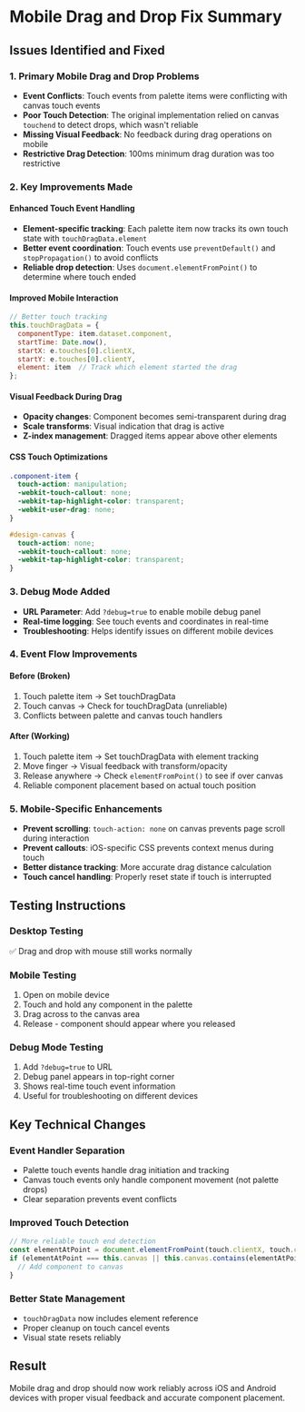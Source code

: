 # Mobile Drag and Drop Fix Summary

## Issues Identified and Fixed

### 1. **Primary Mobile Drag and Drop Problems**
- **Event Conflicts**: Touch events from palette items were conflicting with canvas touch events
- **Poor Touch Detection**: The original implementation relied on canvas `touchend` to detect drops, which wasn't reliable
- **Missing Visual Feedback**: No feedback during drag operations on mobile
- **Restrictive Drag Detection**: 100ms minimum drag duration was too restrictive

### 2. **Key Improvements Made**

#### **Enhanced Touch Event Handling**
- **Element-specific tracking**: Each palette item now tracks its own touch state with `touchDragData.element`
- **Better event coordination**: Touch events use `preventDefault()` and `stopPropagation()` to avoid conflicts
- **Reliable drop detection**: Uses `document.elementFromPoint()` to determine where touch ended

#### **Improved Mobile Interaction**
```javascript
// Better touch tracking
this.touchDragData = {
  componentType: item.dataset.component,
  startTime: Date.now(),
  startX: e.touches[0].clientX,
  startY: e.touches[0].clientY,
  element: item  // Track which element started the drag
};
```

#### **Visual Feedback During Drag**
- **Opacity changes**: Component becomes semi-transparent during drag
- **Scale transforms**: Visual indication that drag is active
- **Z-index management**: Dragged items appear above other elements

#### **CSS Touch Optimizations**
```css
.component-item {
  touch-action: manipulation;
  -webkit-touch-callout: none;
  -webkit-tap-highlight-color: transparent;
  -webkit-user-drag: none;
}

#design-canvas {
  touch-action: none;
  -webkit-touch-callout: none;
  -webkit-tap-highlight-color: transparent;
}
```

### 3. **Debug Mode Added**
- **URL Parameter**: Add `?debug=true` to enable mobile debug panel
- **Real-time logging**: See touch events and coordinates in real-time
- **Troubleshooting**: Helps identify issues on different mobile devices

### 4. **Event Flow Improvements**

#### **Before (Broken)**
1. Touch palette item → Set touchDragData
2. Touch canvas → Check for touchDragData (unreliable)
3. Conflicts between palette and canvas touch handlers

#### **After (Working)**
1. Touch palette item → Set touchDragData with element tracking
2. Move finger → Visual feedback with transform/opacity
3. Release anywhere → Check `elementFromPoint()` to see if over canvas
4. Reliable component placement based on actual touch position

### 5. **Mobile-Specific Enhancements**
- **Prevent scrolling**: `touch-action: none` on canvas prevents page scroll during interaction
- **Prevent callouts**: iOS-specific CSS prevents context menus during touch
- **Better distance tracking**: More accurate drag distance calculation
- **Touch cancel handling**: Properly reset state if touch is interrupted

## Testing Instructions

### **Desktop Testing** 
✅ Drag and drop with mouse still works normally

### **Mobile Testing**
1. Open on mobile device
2. Touch and hold any component in the palette
3. Drag across to the canvas area
4. Release - component should appear where you released

### **Debug Mode Testing**
1. Add `?debug=true` to URL
2. Debug panel appears in top-right corner
3. Shows real-time touch event information
4. Useful for troubleshooting on different devices

## Key Technical Changes

### **Event Handler Separation**
- Palette touch events handle drag initiation and tracking
- Canvas touch events only handle component movement (not palette drops)
- Clear separation prevents event conflicts

### **Improved Touch Detection**
```javascript
// More reliable touch end detection
const elementAtPoint = document.elementFromPoint(touch.clientX, touch.clientY);
if (elementAtPoint === this.canvas || this.canvas.contains(elementAtPoint)) {
  // Add component to canvas
}
```

### **Better State Management**
- `touchDragData` now includes element reference
- Proper cleanup on touch cancel events
- Visual state resets reliably

## Result
Mobile drag and drop should now work reliably across iOS and Android devices with proper visual feedback and accurate component placement.

